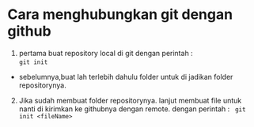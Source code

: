 # Cara menghubungkan git dengan github
1. pertama buat repository local di git dengan perintah : <br>
``
git init
`` <br>
- sebelumnya,buat lah terlebih dahulu folder untuk di jadikan folder repositorynya.
2. Jika sudah membuat folder repositorynya. lanjut membuat file untuk nanti di kirimkan ke githubnya dengan remote. dengan perintah :
`` 
git init <fileName>
`` 